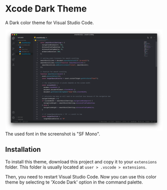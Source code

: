 # Xcode Dark Theme

A Dark color theme for Visual Studio Code.

![Screenshot javascipt](assets/screen.png?raw=true "Optional Title")
The used font in the screenshot is "SF Mono". 

## Installation
To install this theme, download this project and copy it to your `extensions` folder.
This folder is usually located at `user > .vscode > extensions`.

Then, you need to restart Visual Studio Code. 
Now you can use this color theme by selecting te 'Xcode Dark' option in the command palette.
